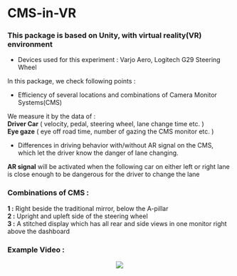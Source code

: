 # CMS-in-VR

### This package is based on Unity, with virtual reality(VR) environment <br/>
* Devices used for this experiment : Varjo Aero, Logitech G29 Steering Wheel <br/>

In this package, we check following points :<br/>
* Efficiency of several locations and combinations of Camera Monitor Systems(CMS) <br/>

We measure it by the data of : <br/>
**Driver Car** ( velocity, pedal, steering wheel, lane change time etc. ) <br/>
**Eye gaze** ( eye off road time, number of gazing the CMS monitor etc. ) <br/>

* Differences in driving behavior with/without AR signal on the CMS, which let the driver know the danger of lane changing. <br/>

**AR signal** will be activated when the following car on either left or right lane is close enough to be dangerous for the driver to change the lane <br/>
### Combinations of CMS : <br/>
**1 :** Right beside the traditional mirror, below the A-pillar <br/>
**2 :** Upright and upleft side of the steering wheel <br/>
**3 :** A stitched display which has all rear and side views in one monitor right above the dashboard <br/>
### Example Video : <br/>
<p align="center">
<img src="https://github.com/ChanChans0905/CMS-in-VR/assets/108471565/bac90b14-846a-4387-a088-0c7c4e0403e2">
  </p>
